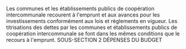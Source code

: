 Les communes et les établissements publics de coopération intercommunale recourent à l'emprunt et aux avances pour les investissements conformément aux lois et règlements en vigueur.
Les titrisations des dettes par les communes et établissements publics de coopération intercommunale se font dans les mêmes conditions que le recours à l'emprunt.
SOUS-SECTION 2
DÉPENSES DU BUDGET